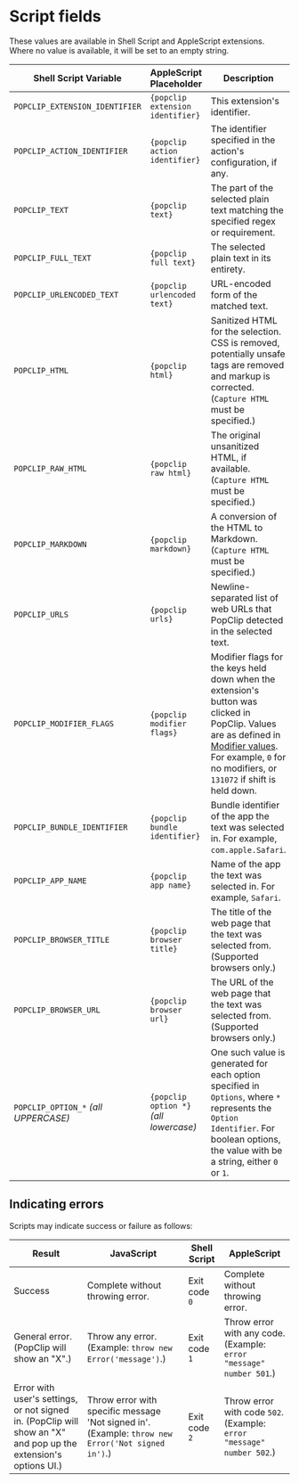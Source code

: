 # Script fields

These values are available in Shell Script and AppleScript extensions. Where no
value is available, it will be set to an empty string.

| Shell Script Variable                | AppleScript Placeholder                | Description                                                                                                                                                                                                                   |
| ------------------------------------ | -------------------------------------- | ----------------------------------------------------------------------------------------------------------------------------------------------------------------------------------------------------------------------------- |
| `POPCLIP_EXTENSION_IDENTIFIER`       | `{popclip extension identifier}`       | This extension's identifier.                                                                                                                                                                                                  |
| `POPCLIP_ACTION_IDENTIFIER`          | `{popclip action identifier}`          | The identifier specified in the action's configuration, if any.                                                                                                                                                               |
| `POPCLIP_TEXT`                       | `{popclip text}`                       | The part of the selected plain text matching the specified regex or requirement.                                                                                                                                              |
| `POPCLIP_FULL_TEXT`                  | `{popclip full text}`                  | The selected plain text in its entirety.                                                                                                                                                                                      |
| `POPCLIP_URLENCODED_TEXT`            | `{popclip urlencoded text}`            | URL-encoded form of the matched text.                                                                                                                                                                                         |
| `POPCLIP_HTML`                       | `{popclip html}`                       | Sanitized HTML for the selection. CSS is removed, potentially unsafe tags are removed and markup is corrected. (`Capture HTML` must be specified.)                                                                            |
| `POPCLIP_RAW_HTML`                   | `{popclip raw html}`                   | The original unsanitized HTML, if available. (`Capture HTML` must be specified.)                                                                                                                                              |
| `POPCLIP_MARKDOWN`                   | `{popclip markdown}`                   | A conversion of the HTML to Markdown. (`Capture HTML` must be specified.)                                                                                                                                                     |
| `POPCLIP_URLS`                       | `{popclip urls}`                       | Newline-separated list of web URLs that PopClip detected in the selected text.                                                                                                                                                |
| `POPCLIP_MODIFIER_FLAGS`             | `{popclip modifier flags}`             | Modifier flags for the keys held down when the extension's button was clicked in PopClip. Values are as defined in [Modifier values](#modifier-values). For example, `0` for no modifiers, or `131072` if shift is held down. |
| `POPCLIP_BUNDLE_IDENTIFIER`          | `{popclip bundle identifier}`          | Bundle identifier of the app the text was selected in. For example, `com.apple.Safari`.                                                                                                                                       |
| `POPCLIP_APP_NAME`                   | `{popclip app name}`                   | Name of the app the text was selected in. For example, `Safari`.                                                                                                                                                              |
| `POPCLIP_BROWSER_TITLE`              | `{popclip browser title}`              | The title of the web page that the text was selected from. (Supported browsers only.)                                                                                                                                         |
| `POPCLIP_BROWSER_URL`                | `{popclip browser url}`                | The URL of the web page that the text was selected from. (Supported browsers only.)                                                                                                                                           |
| `POPCLIP_OPTION_*` _(all UPPERCASE)_ | `{popclip option *}` _(all lowercase)_ | One such value is generated for each option specified in `Options`, where `*` represents the `Option Identifier`. For boolean options, the value with be a string, either `0` or `1`.                                         |

## Indicating errors

Scripts may indicate success or failure as follows:

| Result                                                                                                          | JavaScript                                                                                        | Shell Script  | AppleScript                                                           |
| --------------------------------------------------------------------------------------------------------------- | ------------------------------------------------------------------------------------------------- | ------------- | --------------------------------------------------------------------- |
| Success                                                                                                         | Complete without throwing error.                                                                  | Exit code `0` | Complete without throwing error.                                      |
| General error. (PopClip will show an "X".)                                                                      | Throw any error. (Example: `throw new Error('message')`.)                                         | Exit code `1` | Throw error with any code. (Example: `error "message" number 501`.)   |
| Error with user's settings, or not signed in. (PopClip will show an "X" and pop up the extension's options UI.) | Throw error with specific message 'Not signed in'. (Example: `throw new Error('Not signed in')`.) | Exit code `2` | Throw error with code `502`. (Example: `error "message" number 502`.) |

